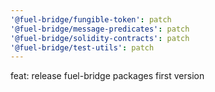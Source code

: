 ```yaml
---
'@fuel-bridge/fungible-token': patch
'@fuel-bridge/message-predicates': patch
'@fuel-bridge/solidity-contracts': patch
'@fuel-bridge/test-utils': patch
---
```


feat: release fuel-bridge packages first version
